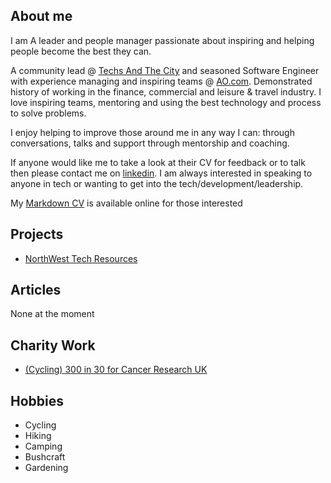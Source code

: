 ## About me
I am A leader and people manager passionate about inspiring and helping people become the best they can. 

A community lead @ [Techs And The City](https://www.meetup.com/Techs-and-The-City/) and seasoned Software Engineer with experience managing and inspiring teams @ [AO.com](www.ao.com). Demonstrated history of working in the finance, commercial and leisure & travel industry. I love inspiring teams, mentoring and using the best technology and process to solve problems.

I enjoy helping to improve those around me  in any way I can: through conversations, talks and support through mentorship and coaching.

If anyone would like me to take a look at their CV for feedback or to talk then please contact me on [linkedin](https://www.linkedin.com/in/callumjfraser/). I am always interested in speaking to anyone in tech or wanting to get into the tech/development/leadership. 

My [Markdown CV](cv) is available online for those interested

## Projects
* [NorthWest Tech Resources](https://callumjfraser.github.io/NorthWestTech/)

## Articles
None at the moment

## Charity Work
* [(Cycling) 300 in 30 for Cancer Research UK](https://fundraise.cancerresearchuk.org/page/callums-cycle-300-fundraising-page-13)

## Hobbies
* Cycling
* Hiking
* Camping
* Bushcraft
* Gardening
